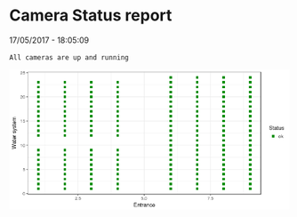 Camera Status report
================
17/05/2017 - 18:05:09

    All cameras are up and running

![](camreport_files/figure-markdown_github/unnamed-chunk-2-1.png)
